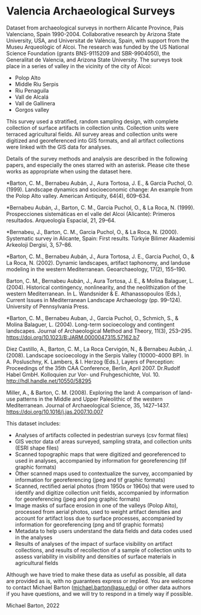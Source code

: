 # Valencia Archaeological Surveys
 
Dataset from archaeological surveys in northern Alicante Province, Pais Valenciano, Spain 1990-2004. Collaborative research by Arizona State University, USA, and Universitat de València, Spain, with support from the Museu Arqueològic of Alcoi. The research was funded by the US National Science Foundation (grants BNS-9115209 and SBR-9904050), the Generalitat de Valencia, and Arizona State University. The surveys took place in a series of valley in the vicinity of the city of Alcoi: 

- Polop Alto
- Middle Riu Serpis
- Riu Penaguila
- Vall de Alcalá
- Vall de Gallinera
- Gorgos valley

This survey used a stratified, random sampling design, with complete collection of surface artifacts in collection units. Collection units were terraced agricultural fields. All survey areas and collection units were digitized and georeferenced into GIS formats, and all artifact collections were linked with the GIS data for analyses. 

Details of the survey methods and analysis are described in the following papers, and especially the ones starred with an asterisk. Please cite these works as appropriate when using the dataset here. 

*Barton, C. M., Bernabeu Aubán, J., Aura Tortosa, J. E., & Garcia Puchol, O. (1999). Landscape dynamics and socioeconomic change: An example from the Polop Alto valley. American Antiquity, 64(4), 609–634.

*Bernabeu Aubán, J., Barton, C. M., Garcia Puchol, O., & La Roca, N. (1999). Prospecciones sistemáticas en el valle del Alcoi (Alicante): Primeros resultados. Arqueología Espacial, 21, 29–64.

*Bernabeu, J., Barton, C. M., Garcia Puchol, O., & La Roca, N. (2000). Systematic survey in Alicante, Spain: First results. Türkyie Bilimer Akademisi Arkeoloji Dergisi, 3, 57–86.

*Barton, C. M., Bernabeu Aubán, J., Aura Tortosa, J. E., Garcia Puchol, O., & La Roca, N. (2002). Dynamic landscapes, artifact taphonomy, and landuse modeling in the western Mediterranean. Geoarchaeology, 17(2), 155–190.

Barton, C. M., Bernabeu Aubán, J., Aura Tortosa, J. E., & Molina Balaguer, L. (2004). Historical contingency, nonlinearity, and the neolithization of the western Mediterranean. In L. Wandsnider & E. Athanassopoulos (Eds.), Current Issues in Mediterranean Landscape Archaeology (pp. 99–124). University of Pennsylvania Press.

*Barton, C. M., Bernabeu Auban, J., Garcia Puchol, O., Schmich, S., & Molina Balaguer, L. (2004). Long-term socioecology and contingent landscapes. Journal of Archaeological Method and Theory, 11(3), 253–295. https://doi.org/10.1023/B:JARM.0000047315.57162.b7

Diez Castillo, A., Barton, C. M., La Roca Cervigón, N., & Bernabeu Aubán, J. (2008). Landscape socioecology in the Serpis Valley (10000-4000 BP). In A. Posluschny, K. Lambers, & I. Herzog (Eds.), Layers of Perception: Proceedings of the 35th CAA Conference, Berlin, April 2007. Dr.Rudolf Habel GmbH. Kolloquien zur Vor- und Fruhgeschichte, Vol. 10. http://hdl.handle.net/10550/58295

Miller, A., & Barton, C. M. (2008). Exploring the land: A comparison of land-use patterns in the Middle and Upper Paleolithic of the western Mediterranean. Journal of Archaeological Science, 35, 1427–1437. https://doi.org/10.1016/j.jas.2007.10.007

This dataset includes:
- Analyses of artifacts collected in pedestrian surveys (csv format files)
- GIS vector data of areas surveyed, sampling strata, and collection units (ESRI shape files)
- Scanned topographic maps that were digitized and georeferenced to used in analyses, accompanied by information for georeferencing (tif graphic formats)
- Other scanned maps used to contextualize the survey, accompanied by information for georeferencing (jpeg and tif graphic formats)
- Scanned, rectified aerial photos (from 1950s or 1960s) that were used to identify and digitize collection unit fields, accompanied by information for georeferencing (jpeg and png graphic formats)
- Image masks of surface erosion in one of the valleys (Polop Alto), processed from aerial photos, used to weight artifact densities and account for artifact loss due to surface processes, accompanied by information for georeferencing (png and tif graphic formats)
- Metadata to help users understand the data fields and data codes used in the analyses
- Results of analyses of the impact of surface visibility on artifact collections, and results of recollection of a sample of collection units to assess variability in visibility and densities of surface materials in agricultural fields

Although we have tried to make these data as useful as possible, all data are provided as is, with no guarantees express or implied. You are welcome to contact Michael Barton (michael.barton@asu.edu) or other data authors if you have questions, and we will try to respond in a timely way if possible. 

Michael Barton, 2022

